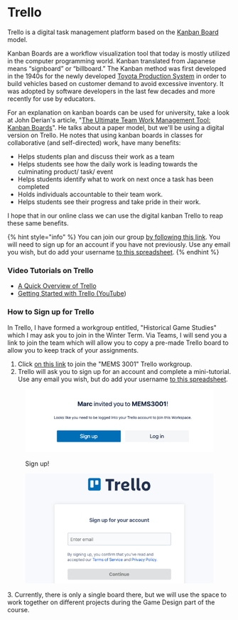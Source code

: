 # Trello

Trello is a digital task management platform based on the [Kanban Board](https://en.wikipedia.org/wiki/Kanban\_board) model.

Kanban Boards are a workflow visualization tool that today is mostly utilized in the computer programming world. Kanban translated from Japanese means “signboard” or “billboard.” The Kanban method was first developed in the 1940s for the newly developed [Toyota Production System](https://www.toyota-global.com/company/vision\_philosophy/toyota\_production\_system/origin\_of\_the\_toyota\_production\_system.html) in order to build vehicles based on customer demand to avoid excessive inventory. It was adopted by software developers in the last few decades and more recently for use by educators.

For an explanation on kanban boards can be used for university, take a look at John Derian's article, "[The Ultimate Team Work Management Tool: Kanban Boards](https://www.pblworks.org/blog/ultimate-team-work-management-tool-kanban-boards)". He talks about a paper model, but we'll be using a digital version on Trello. He notes that using kanban boards in classes for collaborative (and self-directed) work, have many benefits:

* Helps students plan and discuss their work as a team
* Helps students see how the daily work is leading towards the culminating product/ task/ event
* Helps students identify what to work on next once a task has been completed
* Holds individuals accountable to their team work.
* Helps students see their progress and take pride in their work.

I hope that in our online class we can use the digital kanban Trello to reap these same benefits.

{% hint style="info" %}
You can join our group [by following this link](https://trello.com/invite/mems3001/ATTId0946161e7f4e4645327f7ccd1984e244D9276AF). You will need to sign up for an account if you have not previously. Use any email you wish, but do add your username [to this spreadsheet](https://docs.google.com/spreadsheets/d/13qCBEz-SuqnpS4KTj55guhPZ2Wr1dLi53RV-5BN87pA/edit?usp=sharing).&#x20;
{% endhint %}

### Video Tutorials on Trello

* [A Quick Overview of Trello](https://youtu.be/tVooja0Ta5I)
* [Getting Started with Trello (YouTube](https://youtu.be/xky48zyL9iA))

### How to Sign up for Trello <a href="#how-to-sign-up-for-trello" id="how-to-sign-up-for-trello"></a>

In Trello, I have formed a workgroup entitled, "Historical Game Studies" which I may ask you to join in the Winter Term. Via Teams, I will send you a link to join the team which will allow you to copy a pre-made Trello board to allow you to keep track of your assignments.

1. Click [on this link](https://trello.com/invite/mems3001/ATTId0946161e7f4e4645327f7ccd1984e244D9276AF) to join the "MEMS 3001" Trello workgroup.
2. Trello will ask you to sign up for an account and complete a mini-tutorial. Use any email you wish, but do add your username [to this spreadsheet](https://docs.google.com/spreadsheets/d/13qCBEz-SuqnpS4KTj55guhPZ2Wr1dLi53RV-5BN87pA/edit?usp=sharing).&#x20;

<div>

<figure><img src="../../.gitbook/assets/Screen Shot 2022-10-21 at 3.10.48 PM.png" alt=""><figcaption><p>Sign up!</p></figcaption></figure>

 

<figure><img src="../../.gitbook/assets/Screen Shot 2022-10-21 at 3.11.06 PM.png" alt=""><figcaption></figcaption></figure>

</div>

3\. Currently, there is only a single board there, but we will use the space to work together on different projects during the Game Design part of the course.
